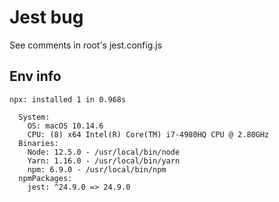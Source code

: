 # Jest bug

See comments in root's jest.config.js

## Env info
```
npx: installed 1 in 0.968s

  System:
    OS: macOS 10.14.6
    CPU: (8) x64 Intel(R) Core(TM) i7-4980HQ CPU @ 2.80GHz
  Binaries:
    Node: 12.5.0 - /usr/local/bin/node
    Yarn: 1.16.0 - /usr/local/bin/yarn
    npm: 6.9.0 - /usr/local/bin/npm
  npmPackages:
    jest: ^24.9.0 => 24.9.0

```

